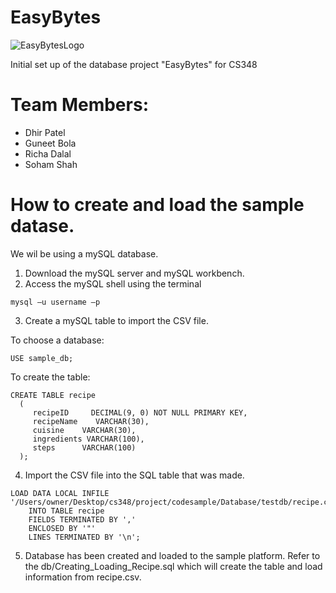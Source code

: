 # EasyBytes

![EasyBytesLogo](https://user-images.githubusercontent.com/65190493/214759224-2ca6f9b6-a8b6-4b7c-9a8f-bf91a9ab50f5.png)

Initial set up of the database project "EasyBytes" for CS348

# Team Members:
- Dhir Patel
- Guneet Bola
- Richa Dalal
- Soham Shah

# How to create and load the sample datase.

We wil be using a mySQL database.

1) Download the mySQL server and mySQL workbench.
2) Access the mySQL shell using the terminal

```mysql –u username –p```

3) Create a mySQL table to import the CSV file.

To choose a database:

```USE sample_db;```

To create the table:

```
CREATE TABLE recipe
  ( 
     recipeID     DECIMAL(9, 0) NOT NULL PRIMARY KEY, 
     recipeName    VARCHAR(30), 
     cuisine    VARCHAR(30), 
     ingredients VARCHAR(100), 
     steps      VARCHAR(100) 
  );
  ```

4) Import the CSV file into the SQL table that was made.

```
LOAD DATA LOCAL INFILE '/Users/owner/Desktop/cs348/project/codesample/Database/testdb/recipe.csv' 
	INTO TABLE recipe 
	FIELDS TERMINATED BY ',' 
	ENCLOSED BY '"'
	LINES TERMINATED BY '\n';
```
  
  5) Database has been created and loaded to the sample platform. Refer to the db/Creating_Loading_Recipe.sql which will create the table and load information from recipe.csv.

